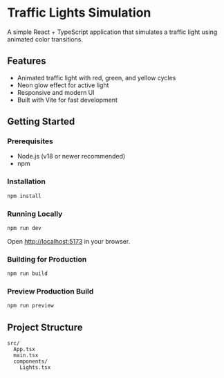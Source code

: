 # Traffic Lights Simulation

A simple React + TypeScript application that simulates a traffic light using animated color transitions.

## Features


- Animated traffic light with red, green, and yellow cycles
- Neon glow effect for active light
- Responsive and modern UI
- Built with Vite for fast development

## Getting Started

### Prerequisites

- Node.js (v18 or newer recommended)
- npm

### Installation

```sh
npm install
```

### Running Locally

```sh
npm run dev
```

Open [http://localhost:5173](http://localhost:5173) in your browser.

### Building for Production

```sh
npm run build
```

### Preview Production Build

```sh
npm run preview
```

## Project Structure

```
src/
  App.tsx
  main.tsx
  components/
    Lights.tsx

```
